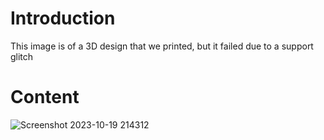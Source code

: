 # Introduction #
This image is of a 3D design that we printed, but it failed due to a support glitch

# Content #
![Screenshot 2023-10-19 214312](https://github.com/wroqabatyacaesar2023/WROCeasarPro/assets/145048454/a38da236-a872-4598-b0cc-725836e9107e)